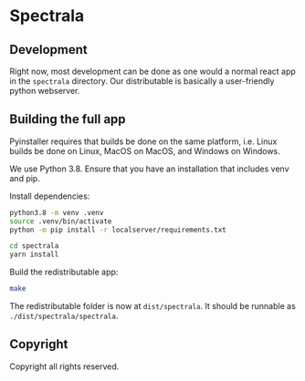 # Spectrala

## Development

Right now, most development can be done as one would a normal react app in the `spectrala` directory. Our distributable is basically a user-friendly python webserver.

## Building the full app

Pyinstaller requires that builds be done on the same platform, i.e. Linux builds be done on Linux, MacOS on MacOS, and Windows on Windows.

We use Python 3.8. Ensure that you have an installation that includes venv and pip.

Install dependencies:

```sh
python3.8 -m venv .venv
source .venv/bin/activate
python -m pip install -r localserver/requirements.txt

cd spectrala
yarn install
```

Build the redistributable app:

```sh
make
```

The redistributable folder is now at `dist/spectrala`. It should be runnable as `./dist/spectrala/spectrala`.

## Copyright

Copyright all rights reserved.
